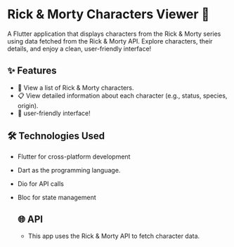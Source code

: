 # Rick & Morty Characters Viewer 🚀 

A Flutter application that displays characters from the Rick & Morty series using data fetched from the Rick & Morty API. Explore characters, their details, and enjoy a clean, user-friendly interface!

## ✨ Features
- 🚀 View a list of Rick & Morty characters.
- 📋 View detailed information about each character (e.g., status, species, origin).
- 📱 user-friendly interface!

## 🛠️ Technologies Used
- Flutter for cross-platform development
- Dart as the programming language.
- Dio for API calls
- Bloc for state management

  ## 🌐 API
  - This app uses the Rick & Morty API to fetch character data.
  
